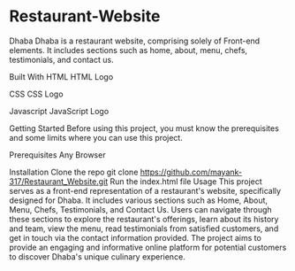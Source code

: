 # Restaurant-Website

Dhaba
Dhaba is a restaurant website, comprising solely of Front-end elements. It includes sections such as home, about, menu, chefs, testimonials, and contact us.

Built With
HTML HTML Logo

CSS CSS Logo

Javascript JavaScript Logo

Getting Started
Before using this project, you must know the prerequisites and some limits where you can use this project.

Prerequisites
Any Browser

Installation
Clone the repo
git clone https://github.com/mayank-317/Restaurant_Website.git
Run the index.html file
Usage
This project serves as a front-end representation of a restaurant's website, specifically designed for Dhaba. It includes various sections such as Home, About, Menu, Chefs, Testimonials, and Contact Us. Users can navigate through these sections to explore the restaurant's offerings, learn about its history and team, view the menu, read testimonials from satisfied customers, and get in touch via the contact information provided. The project aims to provide an engaging and informative online platform for potential customers to discover Dhaba's unique culinary experience.
